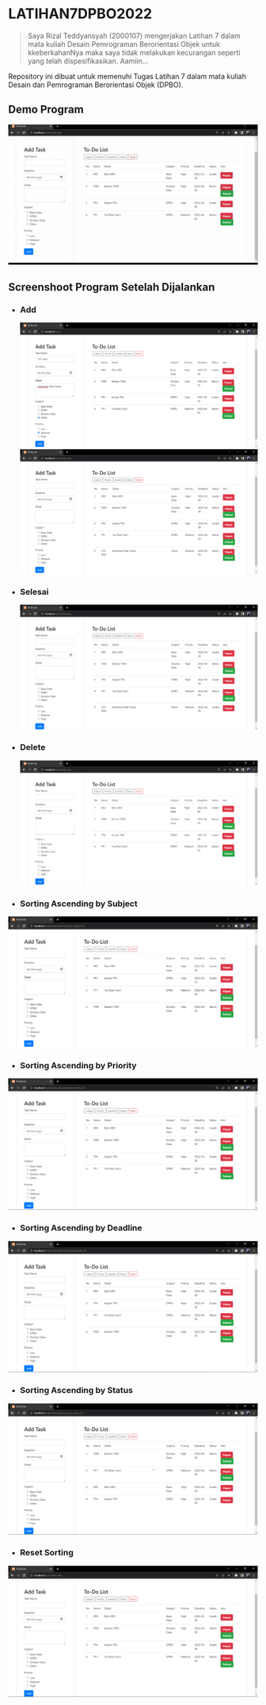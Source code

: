 # LATIHAN7DPBO2022

> Saya Rizal Teddyansyah (2000107) mengerjakan Latihan 7 dalam mata kuliah Desain Pemrograman Berorientasi Objek untuk kkeberkahanNya maka saya tidak melakukan kecurangan seperti yang telah dispesifikasikan.
Aamiin...

Repository ini dibuat untuk memenuhi Tugas Latihan 7 dalam mata kuliah Desain dan Pemrograman Berorientasi Objek (DPBO).

## Demo Program
  <p align="center">
      <img src= "https://github.com/rzltdysh17/LATIHAN7DPBO2022/blob/main/SS/Demo.gif" alt="Demo"/>
  </p>
  
## Screenshoot Program Setelah Dijalankan
- ### Add
  <p align="center">
      <img src= "https://github.com/rzltdysh17/LATIHAN7DPBO2022/blob/main/SS/add1.png" alt="Add1"/>
      <img src= "https://github.com/rzltdysh17/LATIHAN7DPBO2022/blob/main/SS/add2.png" alt="Add2"/>
  </p>
  
- ### Selesai
  <p align="center">
      <img src= "https://github.com/rzltdysh17/LATIHAN7DPBO2022/blob/main/SS/selesai.png" alt="Selesai"/>
  </p>
  
- ### Delete
  <p align="center">
      <img src= "https://github.com/rzltdysh17/LATIHAN7DPBO2022/blob/main/SS/hapus.png" alt="Delete"/>
  </p>
 
 - ### Sorting Ascending by Subject
  <p align="center">
      <img src= "https://github.com/rzltdysh17/LATIHAN7DPBO2022/blob/main/SS/subject.png" alt="Subject"/>
  </p>
 
 - ### Sorting Ascending by Priority
  <p align="center">
      <img src= "https://github.com/rzltdysh17/LATIHAN7DPBO2022/blob/main/SS/priority.png" alt="Priority"/>
  </p>
 
 - ### Sorting Ascending by Deadline
  <p align="center">
      <img src= "https://github.com/rzltdysh17/LATIHAN7DPBO2022/blob/main/SS/deadline.png" alt="deadline"/>
  </p>
 
 - ### Sorting Ascending by Status
  <p align="center">
      <img src= "https://github.com/rzltdysh17/LATIHAN7DPBO2022/blob/main/SS/status.png" alt="Status"/>
  </p>
 
 - ### Reset Sorting
  <p align="center">
      <img src= "https://github.com/rzltdysh17/LATIHAN7DPBO2022/blob/main/SS/reset.png" alt="Reset"/>
  </p>
